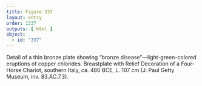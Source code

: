```yaml
---
title: Figure 337
layout: entry
order: 1337
outputs: [ html ]
object:
  - id: "337"
---
```


Detail of a thin bronze plate showing “bronze disease”—light-green-colored eruptions of copper chlorides. Breastplate with Relief Decoration of a Four-Horse Chariot, southern Italy, ca. 480 BCE, L. 107 cm (J. Paul Getty Museum, inv. 83.AC.7.3).
